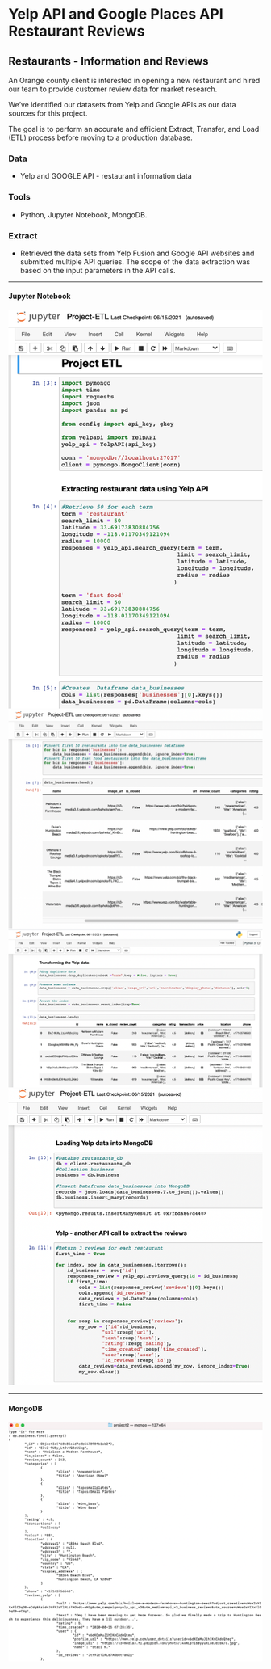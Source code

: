 # Yelp API and Google Places API Restaurant Reviews

## Restaurants - Information and Reviews

An Orange county client is interested in opening a new restaurant and hired our team to provide customer review data for market research.

We’ve identified our datasets from Yelp and Google APIs as our data sources for this project.  

The goal is to perform an accurate and efficient Extract, Transfer, and Load (ETL) process before moving to a production database.    


### Data
* Yelp and GOOGLE API - restaurant information data

### Tools
* Python,  Jupyter Notebook, MongoDB. 

### Extract
*   Retrieved the data sets from Yelp Fusion and Google API websites and submitted multiple API queries.  The scope of the data extraction was based on the input parameters in the API calls.   

---
#### Jupyter Notebook 

<img src="https://github.com/dmhitt/ETL-project/blob/main/static/Image1.png">
<img src="https://github.com/dmhitt/ETL-project/blob/main/static/Image2.png">
<img src="https://github.com/dmhitt/ETL-project/blob/main/static/Image3.png">
<img src="https://github.com/dmhitt/ETL-project/blob/main/static/Image4.png">

---
#### MongoDB

<img src="https://github.com/dmhitt/ETL-project/blob/main/static/Image5.png">

